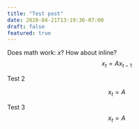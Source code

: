 ```yaml
---
title: "Test post"
date: 2020-04-21T13:19:36-07:00
draft: false
featured: true
---
```


Does math work: $x$? How about inline?
$$ x_t = A x_{t-1} $$

Test 2

$$
x_t = A
$$

Test 3\
$$
x_t = A
$$
